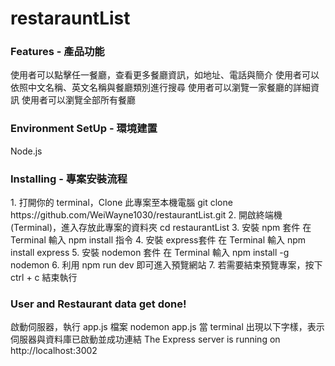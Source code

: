 # restarauntList
<h3>Features - 產品功能</h3>
使用者可以點擊任一餐廳，查看更多餐廳資訊，如地址、電話與簡介
使用者可以依照中文名稱、英文名稱與餐廳類別進行搜尋
使用者可以瀏覽一家餐廳的詳細資訊
使用者可以瀏覽全部所有餐廳

<h3>Environment SetUp - 環境建置</h3>
Node.js

<h3>Installing - 專案安裝流程</h3>
1. 打開你的 terminal，Clone 此專案至本機電腦
git clone https://github.com/WeiWayne1030/restaurantList.git
2. 開啟終端機(Terminal)，進入存放此專案的資料夾
cd restaurantList
3. 安裝 npm 套件
在 Terminal 輸入 npm install 指令
4. 安裝 express套件
在 Terminal 輸入 npm install express
5. 安裝 nodemon 套件
在 Terminal 輸入 npm install -g nodemon
6. 利用 npm run dev 即可進入預覽網站
7. 若需要結束預覽專案，按下 ctrl + c 結束執行


<h3>User and Restaurant data get done!</h3>
啟動伺服器，執行 app.js 檔案
nodemon app.js
當 terminal 出現以下字樣，表示伺服器與資料庫已啟動並成功連結
The Express server is running on http://localhost:3002

